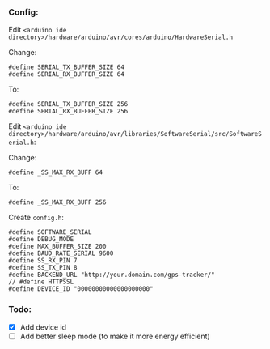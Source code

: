 ### Config:

Edit `<arduino ide directory>/hardware/arduino/avr/cores/arduino/HardwareSerial.h`

Change:
```
#define SERIAL_TX_BUFFER_SIZE 64
#define SERIAL_RX_BUFFER_SIZE 64
```

To:
```
#define SERIAL_TX_BUFFER_SIZE 256
#define SERIAL_RX_BUFFER_SIZE 256
```

Edit `<arduino ide directory>/hardware/arduino/avr/libraries/SoftwareSerial/src/SoftwareSerial.h`:

Change:
```
#define _SS_MAX_RX_BUFF 64
```

To:
```
#define _SS_MAX_RX_BUFF 256
```

Create `config.h`:
```
#define SOFTWARE_SERIAL
#define DEBUG_MODE
#define MAX_BUFFER_SIZE 200
#define BAUD_RATE_SERIAL 9600
#define SS_RX_PIN 7
#define SS_TX_PIN 8
#define BACKEND_URL "http://your.domain.com/gps-tracker/"
// #define HTTPSSL
#define DEVICE_ID "00000000000000000000"
```

### Todo:
- [x] Add device id
- [ ] Add better sleep mode (to make it more energy efficient)
